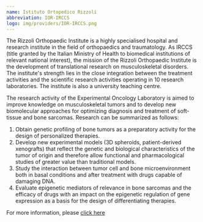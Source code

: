 ```yaml
---
name: Istituto Ortopedico Rizzoli
abbreviation: IOR-IRCCS
logo: img/providers/IOR-IRCCS.png
---
```


The Rizzoli Orthopaedic Institute is a highly specialised hospital and research institute in the field of orthopaedics and traumatology. As IRCCS (title granted by the Italian Ministry of Health to biomedical institutions of relevant national interest), the mission of the Rizzoli Orthopaedic Institute is the development of translational research on musculoskeletal disorders. The institute's strength lies in the close integration between the treatment activities and the scientific research activities operating in 10 research laboratories. The institute is also a university teaching centre.

The research activity of the Experimental Oncology Laboratory is aimed to improve knowledge on musculoskeletal tumors and to develop new biomolecular approaches for optimizing diagnosis and treatment of soft-tissue and bone sarcomas. Research can be summarized as follows:
1. Obtain genetic profiling of bone tumors as a preparatory activity for the design of personalized therapies.
2. Develop new experimental models (3D spheroids, patient-derived xenografts) that reflect the genetic and biological characteristics of the tumor of origin and therefore allow functional and pharmacological studies of greater value than traditional models.
3. Study the interaction between tumor cell and bone microenvironment both in basal conditions and after treatment with drugs capable of damaging DNA.
4. Evaluate epigenetic mediators of relevance in bone sarcomas and the efficacy of drugs with an impact on the epigenetic regulation of gene expression as a basis for the design of differentiating therapies.
   
For more information, please [click here](https://www.ior.it/en/laboratori/lab-di-oncol-sperim/laboratorio-di-oncologia-sperimentale/laboratory-experimental-oncology)

